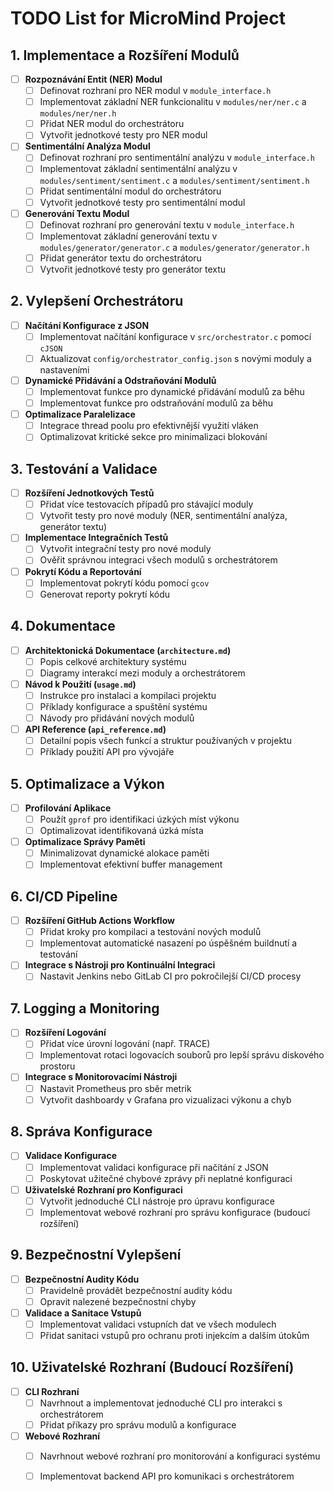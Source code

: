 # TODO List for MicroMind Project

## **1. Implementace a Rozšíření Modulů**
- [ ] **Rozpoznávání Entit (NER) Modul**
  - [ ] Definovat rozhraní pro NER modul v `module_interface.h`
  - [ ] Implementovat základní NER funkcionalitu v `modules/ner/ner.c` a `modules/ner/ner.h`
  - [ ] Přidat NER modul do orchestrátoru
  - [ ] Vytvořit jednotkové testy pro NER modul

- [ ] **Sentimentální Analýza Modul**
  - [ ] Definovat rozhraní pro sentimentální analýzu v `module_interface.h`
  - [ ] Implementovat základní sentimentální analýzu v `modules/sentiment/sentiment.c` a `modules/sentiment/sentiment.h`
  - [ ] Přidat sentimentální modul do orchestrátoru
  - [ ] Vytvořit jednotkové testy pro sentimentální modul

- [ ] **Generování Textu Modul**
  - [ ] Definovat rozhraní pro generování textu v `module_interface.h`
  - [ ] Implementovat základní generování textu v `modules/generator/generator.c` a `modules/generator/generator.h`
  - [ ] Přidat generátor textu do orchestrátoru
  - [ ] Vytvořit jednotkové testy pro generátor textu

## **2. Vylepšení Orchestrátoru**
- [ ] **Načítání Konfigurace z JSON**
  - [ ] Implementovat načítání konfigurace v `src/orchestrator.c` pomocí `cJSON`
  - [ ] Aktualizovat `config/orchestrator_config.json` s novými moduly a nastaveními

- [ ] **Dynamické Přidávání a Odstraňování Modulů**
  - [ ] Implementovat funkce pro dynamické přidávání modulů za běhu
  - [ ] Implementovat funkce pro odstraňování modulů za běhu

- [ ] **Optimalizace Paralelizace**
  - [ ] Integrace thread poolu pro efektivnější využití vláken
  - [ ] Optimalizovat kritické sekce pro minimalizaci blokování

## **3. Testování a Validace**
- [ ] **Rozšíření Jednotkových Testů**
  - [ ] Přidat více testovacích případů pro stávající moduly
  - [ ] Vytvořit testy pro nové moduly (NER, sentimentální analýza, generátor textu)

- [ ] **Implementace Integračních Testů**
  - [ ] Vytvořit integrační testy pro nové moduly
  - [ ] Ověřit správnou integraci všech modulů s orchestrátorem

- [ ] **Pokrytí Kódu a Reportování**
  - [ ] Implementovat pokrytí kódu pomocí `gcov`
  - [ ] Generovat reporty pokrytí kódu

## **4. Dokumentace**
- [ ] **Architektonická Dokumentace (`architecture.md`)**
  - [ ] Popis celkové architektury systému
  - [ ] Diagramy interakcí mezi moduly a orchestrátorem

- [ ] **Návod k Použití (`usage.md`)**
  - [ ] Instrukce pro instalaci a kompilaci projektu
  - [ ] Příklady konfigurace a spuštění systému
  - [ ] Návody pro přidávání nových modulů

- [ ] **API Reference (`api_reference.md`)**
  - [ ] Detailní popis všech funkcí a struktur používaných v projektu
  - [ ] Příklady použití API pro vývojáře

## **5. Optimalizace a Výkon**
- [ ] **Profilování Aplikace**
  - [ ] Použít `gprof` pro identifikaci úzkých míst výkonu
  - [ ] Optimalizovat identifikovaná úzká místa

- [ ] **Optimalizace Správy Paměti**
  - [ ] Minimalizovat dynamické alokace paměti
  - [ ] Implementovat efektivní buffer management

## **6. CI/CD Pipeline**
- [ ] **Rozšíření GitHub Actions Workflow**
  - [ ] Přidat kroky pro kompilaci a testování nových modulů
  - [ ] Implementovat automatické nasazení po úspěšném buildnutí a testování

- [ ] **Integrace s Nástroji pro Kontinuální Integraci**
  - [ ] Nastavit Jenkins nebo GitLab CI pro pokročilejší CI/CD procesy

## **7. Logging a Monitoring**
- [ ] **Rozšíření Logování**
  - [ ] Přidat více úrovní logování (např. TRACE)
  - [ ] Implementovat rotaci logovacích souborů pro lepší správu diskového prostoru

- [ ] **Integrace s Monitorovacími Nástroji**
  - [ ] Nastavit Prometheus pro sběr metrik
  - [ ] Vytvořit dashboardy v Grafana pro vizualizaci výkonu a chyb

## **8. Správa Konfigurace**
- [ ] **Validace Konfigurace**
  - [ ] Implementovat validaci konfigurace při načítání z JSON
  - [ ] Poskytovat užitečné chybové zprávy při neplatné konfiguraci

- [ ] **Uživatelské Rozhraní pro Konfiguraci**
  - [ ] Vytvořit jednoduché CLI nástroje pro úpravu konfigurace
  - [ ] Implementovat webové rozhraní pro správu konfigurace (budoucí rozšíření)

## **9. Bezpečnostní Vylepšení**
- [ ] **Bezpečnostní Audity Kódu**
  - [ ] Pravidelně provádět bezpečnostní audity kódu
  - [ ] Opravit nalezené bezpečnostní chyby

- [ ] **Validace a Sanitace Vstupů**
  - [ ] Implementovat validaci vstupních dat ve všech modulech
  - [ ] Přidat sanitaci vstupů pro ochranu proti injekcím a dalším útokům

## **10. Uživatelské Rozhraní (Budoucí Rozšíření)**
- [ ] **CLI Rozhraní**
  - [ ] Navrhnout a implementovat jednoduché CLI pro interakci s orchestrátorem
  - [ ] Přidat příkazy pro správu modulů a konfigurace

- [ ] **Webové Rozhraní**
  - [ ] Navrhnout webové rozhraní pro monitorování a konfiguraci systému
  - [ ] Implementovat backend API pro komunikaci s orchestrátorem

